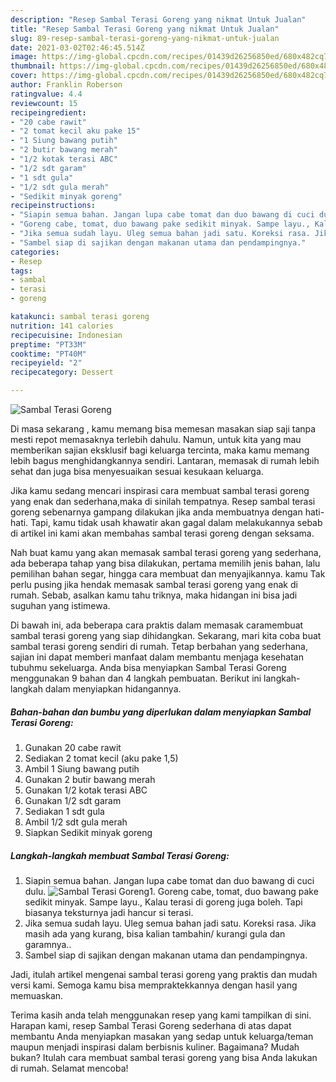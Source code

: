 ```yaml
---
description: "Resep Sambal Terasi Goreng yang nikmat Untuk Jualan"
title: "Resep Sambal Terasi Goreng yang nikmat Untuk Jualan"
slug: 89-resep-sambal-terasi-goreng-yang-nikmat-untuk-jualan
date: 2021-03-02T02:46:45.514Z
image: https://img-global.cpcdn.com/recipes/01439d26256850ed/680x482cq70/sambal-terasi-goreng-foto-resep-utama.jpg
thumbnail: https://img-global.cpcdn.com/recipes/01439d26256850ed/680x482cq70/sambal-terasi-goreng-foto-resep-utama.jpg
cover: https://img-global.cpcdn.com/recipes/01439d26256850ed/680x482cq70/sambal-terasi-goreng-foto-resep-utama.jpg
author: Franklin Roberson
ratingvalue: 4.4
reviewcount: 15
recipeingredient:
- "20 cabe rawit"
- "2 tomat kecil aku pake 15"
- "1 Siung bawang putih"
- "2 butir bawang merah"
- "1/2 kotak terasi ABC"
- "1/2 sdt garam"
- "1 sdt gula"
- "1/2 sdt gula merah"
- "Sedikit minyak goreng"
recipeinstructions:
- "Siapin semua bahan. Jangan lupa cabe tomat dan duo bawang di cuci dulu."
- "Goreng cabe, tomat, duo bawang pake sedikit minyak. Sampe layu., Kalau terasi di goreng juga boleh. Tapi biasanya teksturnya jadi hancur si terasi."
- "Jika semua sudah layu. Uleg semua bahan jadi satu. Koreksi rasa. Jika masih ada yang kurang, bisa kalian tambahin/ kurangi gula dan garamnya.."
- "Sambel siap di sajikan dengan makanan utama dan pendampingnya."
categories:
- Resep
tags:
- sambal
- terasi
- goreng

katakunci: sambal terasi goreng 
nutrition: 141 calories
recipecuisine: Indonesian
preptime: "PT33M"
cooktime: "PT40M"
recipeyield: "2"
recipecategory: Dessert

---
```



![Sambal Terasi Goreng](https://img-global.cpcdn.com/recipes/01439d26256850ed/680x482cq70/sambal-terasi-goreng-foto-resep-utama.jpg)

Di masa  sekarang , kamu memang bisa memesan masakan siap saji tanpa mesti repot memasaknya terlebih dahulu. Namun, untuk kita yang mau memberikan sajian eksklusif bagi keluarga tercinta, maka kamu memang lebih bagus menghidangkannya sendiri. Lantaran, memasak di rumah lebih sehat dan juga bisa menyesuaikan sesuai kesukaan keluarga.

Jika kamu sedang mencari inspirasi cara membuat sambal terasi goreng yang enak dan sederhana,maka di sinilah tempatnya. Resep sambal terasi goreng  sebenarnya gampang dilakukan jika anda membuatnya dengan hati-hati. Tapi, kamu tidak usah khawatir akan gagal dalam melakukannya 
sebab di artikel ini kami akan membahas sambal terasi goreng dengan seksama.  



Nah buat kamu yang akan memasak sambal terasi goreng yang sederhana, ada beberapa tahap yang bisa dilakukan, pertama memilih jenis bahan, lalu pemilihan bahan segar, hingga cara membuat dan menyajikannya. kamu Tak perlu pusing jika hendak memasak sambal terasi goreng yang enak di rumah. Sebab, asalkan kamu  tahu triknya, maka hidangan ini bisa jadi suguhan yang istimewa.

Di bawah ini, ada beberapa cara praktis  dalam memasak caramembuat sambal terasi goreng yang siap dihidangkan. Sekarang, mari kita coba buat sambal terasi goreng sendiri di rumah. Tetap berbahan yang sederhana, sajian ini dapat memberi manfaat dalam membantu menjaga kesehatan tubuhmu sekeluarga. Anda bisa menyiapkan Sambal Terasi Goreng menggunakan 9 bahan dan 4 langkah pembuatan. Berikut ini langkah-langkah dalam menyiapkan hidangannya.

<!--inarticleads1-->

##### Bahan-bahan dan bumbu yang diperlukan dalam menyiapkan Sambal Terasi Goreng:

1. Gunakan 20 cabe rawit
1. Sediakan 2 tomat kecil (aku pake 1,5)
1. Ambil 1 Siung bawang putih
1. Gunakan 2 butir bawang merah
1. Gunakan 1/2 kotak terasi ABC
1. Gunakan 1/2 sdt garam
1. Sediakan 1 sdt gula
1. Ambil 1/2 sdt gula merah
1. Siapkan Sedikit minyak goreng




<!--inarticleads2-->

##### Langkah-langkah membuat Sambal Terasi Goreng:

1. Siapin semua bahan. Jangan lupa cabe tomat dan duo bawang di cuci dulu.
<img src="https://img-global.cpcdn.com/steps/07221b107a115d5c/160x128cq70/sambal-terasi-goreng-langkah-memasak-1-foto.jpg" alt="Sambal Terasi Goreng">1. Goreng cabe, tomat, duo bawang pake sedikit minyak. Sampe layu., Kalau terasi di goreng juga boleh. Tapi biasanya teksturnya jadi hancur si terasi.
1. Jika semua sudah layu. Uleg semua bahan jadi satu. Koreksi rasa. Jika masih ada yang kurang, bisa kalian tambahin/ kurangi gula dan garamnya..
1. Sambel siap di sajikan dengan makanan utama dan pendampingnya.




Jadi, itulah artikel mengenai  sambal terasi goreng  yang praktis dan mudah versi kami. Semoga kamu bisa mempraktekkannya dengan hasil yang memuaskan. 

Terima kasih anda telah menggunakan resep yang kami tampilkan di sini. Harapan kami, resep  Sambal Terasi Goreng sederhana di atas dapat membantu Anda menyiapkan masakan yang sedap untuk keluarga/teman maupun menjadi inspirasi dalam berbisnis kuliner. Bagaimana? Mudah bukan? Itulah cara membuat sambal terasi goreng yang bisa Anda lakukan di rumah. Selamat mencoba!

